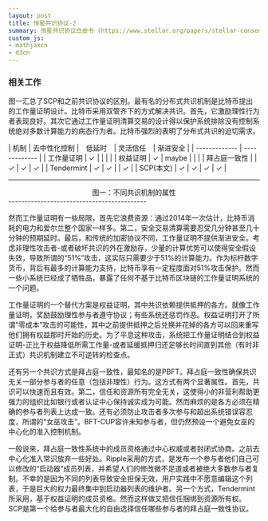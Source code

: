 ```yaml
---
layout: post
title: 恒星共识协议-2
summary: 恒星共识协议白皮书 (https://www.stellar.org/papers/stellar-consensus-protocol.pdf)中文翻译，包含第二节。
custom_js:
- mathjaxcn
- d3cn
---
```


### 相关工作

图一汇总了SCP和之前共识协议的区别。最有名的分布式共识机制是比特币提出的工作量证明设计。比特币采用双管齐下的方式解决共识。首先，它激励理性行为者表现良好。其次它通过工作量证明清算交易的设计得以保护系统排除没有控制系统绝对多数计算能力的病态行为者。比特币强烈的表明了分布式共识的迫切需求。

| 机制  | 去中性化控制 |　低延时　| 灵活信任　| 渐进安全 |
| ------------- | ------------- |
| 工作量证明  | ✓ | | | |
| 权益证明  | ✓ | maybe | | |
| 拜占庭一致性 | | ✓ | ✓ | ✓ |
| Tendermint | ✓ | ✓ | | ✓ |
| SCP(本文) | ✓ | ✓ | ✓ | ✓ |

------

<center> 图一：不同共识机制的属性 </center>
-------------------------------------------

然而工作量证明有一些局限，首先它浪费资源：通过2014年一次估计，比特币消耗的电力和爱尔兰整个国家一样多。第二，安全交易清算需要忍受几分钟甚至几十分钟的预期延时。最后，和传统的加密协议不同，工作量证明不提供渐进安全。考虑非理性攻击者-或者破坏共识的外在激励存，少量的计算优势可以使得安全假设失效，导致所谓的“51%”攻击，这实际只需要少于51%的计算能力。作为标杆数字货币，背后有最多的计算能力支持，比特币享有一定程度面对51%攻击保护。然而一些小系统已经成了牺牲品，暴露了任何不基于比特币区块链的工作量证明系统的一个问题。

工作量证明的一个替代方案是权益证明，其中共识依赖提供抵押的各方。就像工作量证明，奖励鼓励理性参与者遵守协议；有些系统还惩罚作恶。权益证明打开了所谓“零成本”攻击的可能性，其中之前提供抵押之后兑换并花掉的各方可以回来重写他们拥有权益那时开始的历史。为了平息这种攻击，系统把工作量证明结合到权益证明-正比于权益降低所需工作量-或者延缓抵押归还足够长时间直到其他（有时非正式）共识机制建立不可逆转的检查点。

还有另一个共识方式是拜占庭一致性，最知名的是PBFT。拜占庭一致性确保共识无关一部分参与者的任意（包括非理性）行为。这方式有两个显著属性。首先，共识可以快速而且有效。第二，信任和资源所有完全无关，这使得小的非营利帮助更强力的组织比如银行或者认证中心保持诚实成为可能。然而麻烦的是各方必须在精确的参与者列表上达成一致。还有必须防止攻击者多次参与和超出系统错误容忍度，所谓的“女巫攻击”。BFT-CUP容许未知参与者，但仍然预设一个避免女巫的中心化的准入控制机制。

一般说来，拜占庭一致性系统中的成员资格通过中心权威或者封闭式协商。之前去中心化准入常识放弃一些好处。Ripple采用的方式，是发布一个参与者他们自己可以修改的“启动器”成员列表，并希望人们的修改微不足道或者被绝大多数参与者复制。不幸的是因为不同的列表导致安全担保无效，用户实践中不愿意编辑这个列表，于是巨大的权力最终集中到启动器列表的维护者。另一个方式，Tendermint所采用，基于权益证明的成员资格。然而这样做又把信任捆绑到资源所有权。SCP是第一个给参与者最大化的自由选择信任哪些参与者的拜占庭一致性协议。

